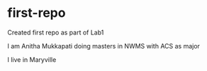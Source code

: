 # first-repo
Created first repo as part of Lab1

I am Anitha Mukkapati doing masters in NWMS with ACS as major

I live in Maryville